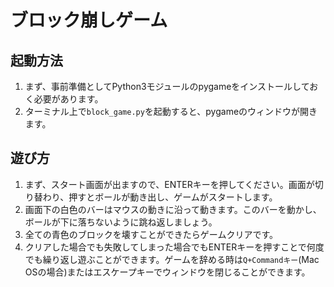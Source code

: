 # ブロック崩しゲーム

## 起動方法

1. まず、事前準備としてPython3モジュールのpygameをインストールしておく必要があります。
2. ターミナル上で`block_game.py`を起動すると、pygameのウィンドウが開きます。

## 遊び方

1. まず、スタート画面が出ますので、ENTERキーを押してください。画面が切り替わり、押すとボールが動き出し、ゲームがスタートします。
2. 画面下の白色のバーはマウスの動きに沿って動きます。このバーを動かし、ボールが下に落ちないように跳ね返しましょう。
3. 全ての青色のブロックを壊すことができたらゲームクリアです。
4. クリアした場合でも失敗してしまった場合でもENTERキーを押すことで何度でも繰り返し遊ぶことができます。ゲームを辞める時は`Q+Commandキー`(Mac OSの場合)またはエスケープキーでウィンドウを閉じることができます。
